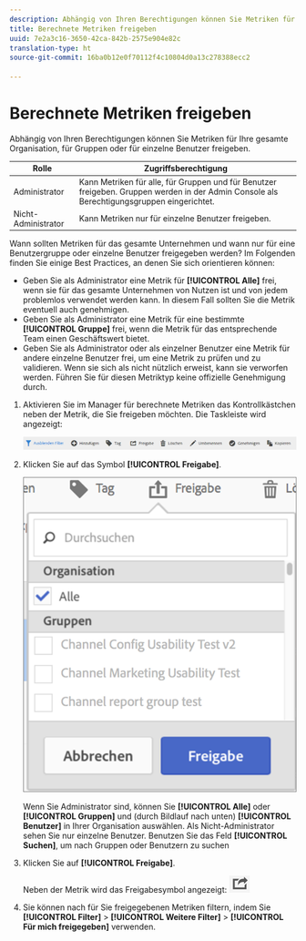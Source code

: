 ```yaml
---
description: Abhängig von Ihren Berechtigungen können Sie Metriken für Ihre gesamte Organisation, für Gruppen oder für einzelne Benutzer freigeben.
title: Berechnete Metriken freigeben
uuid: 7e2a3c16-3650-42ca-842b-2575e904e82c
translation-type: ht
source-git-commit: 16ba0b12e0f70112f4c10804d0a13c278388ecc2

---
```



# Berechnete Metriken freigeben

Abhängig von Ihren Berechtigungen können Sie Metriken für Ihre gesamte Organisation, für Gruppen oder für einzelne Benutzer freigeben.

| Rolle | Zugriffsberechtigung |
|---|---|
| Administrator | Kann Metriken für alle, für Gruppen und für Benutzer freigeben. Gruppen werden in der Admin Console als Berechtigungsgruppen eingerichtet. |
| Nicht-Administrator | Kann Metriken nur für einzelne Benutzer freigeben. |

Wann sollten Metriken für das gesamte Unternehmen und wann nur für eine Benutzergruppe oder einzelne Benutzer freigegeben werden? Im Folgenden finden Sie einige Best Practices, an denen Sie sich orientieren können:

* Geben Sie als Administrator eine Metrik für **[!UICONTROL Alle]** frei, wenn sie für das gesamte Unternehmen von Nutzen ist und von jedem problemlos verwendet werden kann. In diesem Fall sollten Sie die Metrik eventuell auch genehmigen.
* Geben Sie als Administrator eine Metrik für eine bestimmte **[!UICONTROL Gruppe]** frei, wenn die Metrik für das entsprechende Team einen Geschäftswert bietet.
* Geben Sie als Administrator oder als einzelner Benutzer eine Metrik für andere einzelne Benutzer frei, um eine Metrik zu prüfen und zu validieren. Wenn sie sich als nicht nützlich erweist, kann sie verworfen werden. Führen Sie für diesen Metriktyp keine offizielle Genehmigung durch.

1. Aktivieren Sie im Manager für berechnete Metriken das Kontrollkästchen neben der Metrik, die Sie freigeben möchten. Die Taskleiste wird angezeigt:

   ![](assets/cm_task_bar.png)

1. Klicken Sie auf das Symbol **[!UICONTROL Freigabe]**.

   ![](assets/cm_share.png)

   Wenn Sie Administrator sind, können Sie **[!UICONTROL Alle]** oder **[!UICONTROL Gruppen]** und (durch Bildlauf nach unten) **[!UICONTROL Benutzer]** in Ihrer Organisation auswählen. Als Nicht-Administrator sehen Sie nur einzelne Benutzer. Benutzen Sie das Feld **[!UICONTROL Suchen]**, um nach Gruppen oder Benutzern zu suchen

1. Klicken Sie auf **[!UICONTROL Freigabe]**.

   Neben der Metrik wird das Freigabesymbol angezeigt:  ![](assets/share_icon.png)

1. Sie können nach für Sie freigegebenen Metriken filtern, indem Sie **[!UICONTROL Filter]** > **[!UICONTROL Weitere Filter]** > **[!UICONTROL Für mich freigegeben]** verwenden.

